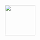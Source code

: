 <h1 align="centre"><img src="https://media1.giphy.com/media/zBgKyLj82Aa8SCWV0M/giphy.gif" width="100px"></h1>
